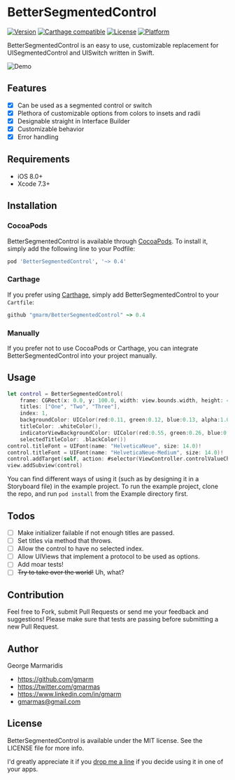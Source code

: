 # BetterSegmentedControl

[![Version](https://img.shields.io/cocoapods/v/BetterSegmentedControl.svg?style=flat)](http://cocoapods.org/pods/BetterSegmentedControl)
[![Carthage compatible](https://img.shields.io/badge/Carthage-compatible-4BC51D.svg?style=flat)](https://github.com/Carthage/Carthage)
[![License](https://img.shields.io/cocoapods/l/BetterSegmentedControl.svg?style=flat)](http://cocoapods.org/pods/BetterSegmentedControl)
[![Platform](https://img.shields.io/cocoapods/p/BetterSegmentedControl.svg?style=flat)](http://cocoapods.org/pods/BetterSegmentedControl)

BetterSegmentedControl is an easy to use, customizable replacement for UISegmentedControl and UISwitch written in Swift.

![Demo](https://media.giphy.com/media/3oGRFxAEaoAAjqnZ6g/giphy.gif)

## Features

- [x] Can be used as a segmented control or switch
- [x] Plethora of customizable options from colors to insets and radii
- [x] Designable straight in Interface Builder
- [x] Customizable behavior
- [x] Error handling

## Requirements

- iOS 8.0+
- Xcode 7.3+

## Installation

### CocoaPods

BetterSegmentedControl is available through [CocoaPods](http://cocoapods.org). To install
it, simply add the following line to your Podfile:

```ruby
pod 'BetterSegmentedControl', '~> 0.4'
```

### Carthage

If you prefer using [Carthage](https://github.com/Carthage/Carthage), simply add BetterSegmentedControl to your `Cartfile`:

```ruby
github "gmarm/BetterSegmentedControl" ~> 0.4
```

### Manually

If you prefer not to use CocoaPods or Carthage, you can integrate BetterSegmentedControl into your project manually.

## Usage

```swift
let control = BetterSegmentedControl(
    frame: CGRect(x: 0.0, y: 100.0, width: view.bounds.width, height: 44.0),
    titles: ["One", "Two", "Three"],
    index: 1,
    backgroundColor: UIColor(red:0.11, green:0.12, blue:0.13, alpha:1.00),
    titleColor: .whiteColor(),
    indicatorViewBackgroundColor: UIColor(red:0.55, green:0.26, blue:0.86, alpha:1.00),
    selectedTitleColor: .blackColor())
control.titleFont = UIFont(name: "HelveticaNeue", size: 14.0)!
control.titleFont = UIFont(name: "HelveticaNeue-Medium", size: 14.0)!
control.addTarget(self, action: #selector(ViewController.controlValueChanged(_:)), forControlEvents: .ValueChanged)
view.addSubview(control)
```
You can find different ways of using it (such as by designing it in a Storyboard file) in the example project. To run the example project, clone the repo, and run `pod install` from the Example directory first.

## Todos

- [ ] Make initializer failable if not enough titles are passed.
- [ ] Set titles via method that throws.
- [ ] Allow the control to have no selected index.
- [ ] Allow UIViews that implement a protocol to be used as options.
- [ ] Add moar tests!
- [ ] ~~Try to take over the world!~~ Uh, what?

## Contribution

Feel free to Fork, submit Pull Requests or send me your feedback and suggestions! Please make sure that tests are passing before submitting a new Pull Request.

## Author

George Marmaridis

- https://github.com/gmarm
- https://twitter.com/gmarmas
- https://www.linkedin.com/in/gmarm
- gmarmas@gmail.com

## License

BetterSegmentedControl is available under the MIT license. See the LICENSE file for more info.

I'd greatly appreciate it if you [drop me a line](https://twitter.com/gmarmas) if you decide using it in one of your apps.

